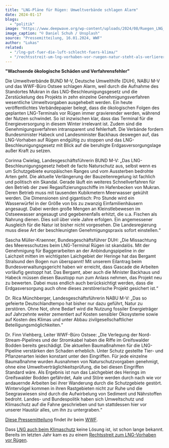 ```yaml
---
title: "LNG-Pläne für Rügen: Umweltverbände schlagen Alarm"
date: 2024-01-17
blogs: 
  - "politik"
image: "https://www.deepwave.org/wp-content/uploads/2024/08/Ruegen_LNG_Daniel_Schuh_Unsplash-scaled.jpg"
image_caption: "© Daniel Schuh / Unsplash"
source: "Pressemitteilung, 16.01.2024, WWF"
author: "Lukas"
related: 
  - "/lng-gut-fuer-die-luft-schlecht-fuers-klima/"
  - "/rechtsstreit-um-lng-vorhaben-vor-ruegen-natur-steht-als-verlierer-da/"
---
```


**"Wachsende ökologische Schäden und Verfahrensfehler"**

Die Umweltverbände BUND M-V, Deutsche Umwelthilfe (DUH), NABU M-V und das WWF-Büro Ostsee schlagen Alarm, weil durch die Aufnahme des Standortes Mukran in das LNG-Beschleunigungsgesetz und die Zerstückelung des Projekts in zehn einzelne Genehmigungsverfahren wesentliche Umweltvorgaben ausgehebelt werden. Ein heute veröffentlichtes Verbändepapier belegt, dass die ökologischen Folgen des geplanten LNG-Terminals vor Rügen immer gravierender werden, während der Nutzen schwindet. So ist inzwischen klar, dass das Terminal für die Energieversorgung in diesem Winter irrelevant ist. Zudem sind die Genehmigungsverfahren intransparent und fehlerhaft. Die Verbände fordern Bundesminister Habeck und Landesminister Backhaus deswegen auf, das LNG-Vorhaben auf Rügen endgültig zu stoppen und das LNG-Beschleunigungsgesetz mit Blick auf die beruhigte Erdgasversorgungslage außer Kraft zu setzen.

Corinna Cwielag, Landesgeschäftsführerin BUND M-V: „Das LNG-Beschleunigungsgesetz hebelt de facto Naturschutz aus, selbst wenn es um Schutzgebiete europäischen Ranges und vom Aussterben bedrohte Arten geht. Die aktuelle Verlängerung der Bauzeitenregelung ist fachlich und politisch ein Skandal. Gerade läuft ein weiteres Schnellverfahren für den Betrieb der zwei Regasifizierungsschiffe im Hafenbecken von Mukran. Deren Betrieb muss mit tausenden Kubikmetern Meerwasser gekühlt werden. Die Dimensionen sind gigantisch: Pro Stunde wird ein Wasserwürfel in der Größe von bis zu zwanzig Einfamilienhäusern angesaugt. Dabei werden große Mengen an Kleinstlebewesen im Ostseewasser angesaugt und gegebenenfalls erhitzt, die u.a. Fischen als Nahrung dienen. Dies soll über viele Jahre erfolgen. Ein angemessener Ausgleich für die Natur ist bisher nicht vorgesehen. Die Landesregierung muss diese Art der beschleunigten Genehmigungspraxis sofort einstellen.“

Sascha Müller-Kraenner, Bundesgeschäftsführer DUH: „Die Missachtung des Meeresschutzes beim LNG-Terminal Rügen ist skandalös. Mit der Genehmigung für Baggerarbeiten an der Anbindungspipeline in der Laichzeit mitten im wichtigsten Laichgebiet der Heringe hat das Bergamt Stralsund den Bogen nun überspannt! Mit unserem Eilantrag beim Bundesverwaltungsgericht haben wir erreicht, dass Gascade die Arbeiten vorläufig gestoppt hat. Das Bergamt, aber auch die Minister Backhaus und Habeck müssen diesen Baustopp nun zum Anlass nehmen, das Projekt neu zu bewerten. Dabei muss endlich auch berücksichtigt werden, dass die Erdgasversorgung auch ohne dieses zerstörerische Projekt gesichert ist.“

Dr. Rica Münchberger, Landesgeschäftsführerin NABU M-V: „Das so gefeierte Deutschlandtempo hat bisher nur dazu geführt, Natur zu zerstören. Ohne Not, ohne Bedarf wird die Nutzung fossiler Energieträger auf Jahrzehnte weiter zementiert auf Kosten sensibler Ökosysteme sowie auf Kosten des Klimas und unter Abbau zivilgesellschaftlicher Beteiligungsmöglichkeiten.“

Dr. Finn Viehberg, Leiter WWF-Büro Ostsee: „Die Verlegung der Nord-Stream-Pipelines und der Stromkabel haben die Riffe im Greifswalder Bodden bereits geschädigt. Die aktuellen Baumaßnahmen für die LNG-Pipeline verstärken den Schaden erheblich. Unter Schutz gestellte Tier- und Pflanzenarten leiden konstant unter den Eingriffen. Für jede einzelne Baumaßnahme wurden Ausnahmen von Naturschutzvorgaben genehmigt, ohne eine Umweltverträglichkeitsprüfung, die bei diesen Eingriffen Standard wäre. Als Ergebnis ist nun das Laichgebiet des Herings im Greifswalder Bodden gefährdet, Aale und Störe werden durch nach wie vor andauernde Arbeiten bei ihrer Wanderung durch die Schutzgebiete gestört. Wintervögel kommen in ihren Rastgebieten nicht zur Ruhe und die Seegraswiesen sind durch die Aufwirbelung von Sediment und Nährstoffen bedroht. Landes- und Bundespolitik haben sich Umweltschutz und Klimaschutz auf die Fahne geschrieben und tun stattdessen hier vor unserer Haustür alles, um ihn zu untergraben.“

[Diese Pressemitteilung](https://www.wwf.de/2024/januar/lng-plaene-fuer-ruegen-umweltverbaende-schlagen-alarm) findet ihr beim [WWF](https://www.wwf.de/).

Dass [LNG auch beim Klimaschutz](https://www.deepwave.org/lng-gut-fuer-die-luft-schlecht-fuers-klima/) keine Lösung ist, ist schon lange bekannt. Bereits im letzten Jahr kam es zu einem [Rechtsstreit zum LNG-Vorhaben vor Rügen](https://www.deepwave.org/rechtsstreit-um-lng-vorhaben-vor-ruegen-natur-steht-als-verlierer-da/).
